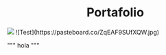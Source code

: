 <h1 align="center"> Portafolio </h1>
<img src= "https://pasteboard.co/ZqEAF9SUfXQW.jpg">
![Test](https://pasteboard.co/ZqEAF9SUfXQW.jpg)

""" hola """
